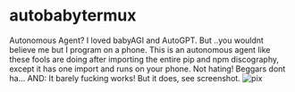 # autobabytermux
Autonomous Agent? I loved babyAGI and AutoGPT. But ..you wouldnt believe me but I program on a phone. This is an autonomous agent like these fools are doing after importing the entire pip and npm discography, except it has one import and runs on your phone.  Not hating! Beggars dont ha... AND: It barely fucking works! But it does, see screenshot. 
![pix](https://i.ibb.co/12SdWkF/Screenshot-2023-05-02-19-24-40.png)
